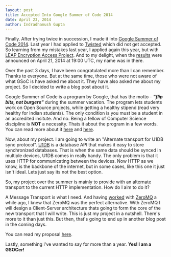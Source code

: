 ```yaml
---
layout: post
title: Accepted Into Google Summer of Code 2014
date: April 23, 2014
author: Indradhanush Gupta
---
```


Finally. After trying twice in succession, I made it into [Google Summer of Code 2014](http://www.google-melange.com/gsoc/homepage/google/gsoc2014). Last year I had applied to [Twisted](https://twistedmatrix.com/) which did not get accepted. So learning from my mistakes last year, I applied again this year, but with [LEAP Encryption Access Project](http://leap.se/). And to my delight, when the [results](http://www.google-melange.com/gsoc/projects/list/google/gsoc2014) were announced on April 21, 2014 at 19:00 UTC, my name was in there.

Over the past 3 days, I have been congratulated more than I can remember. Thanks to everyone. But at the same time, those who were not aware of what GSoC is have asked me about it. They have also asked me about my project. So I decided to write a blog post about it.

Google Summer of Code is a program by Google, that has the motto - ***"flip bits, not burgers"*** during the summer vacation. The program lets students work on Open Source projects, while getting a healthy stipend (read very healthy for Indian students). The only condition is you must be a student in an accredited insitute. And no. Being a fellow of Computer Science discipline is **NOT** a necessity. Thats it about the program in a few words. You can read more about it [here](http://www.google-melange.com/gsoc/document/show/gsoc_program/google/gsoc2014/about_page) and [here](http://www.google-melange.com/gsoc/document/show/gsoc_program/google/gsoc2014/help_page). 

Now, about my project. I am going to write an "Alternate transport for U1DB sync protocol". [U1DB](https://one.ubuntu.com/developer/data/u1db/index) is a database API that makes it easy to store synchronized databases. That is when the same data should be synced in multiple devices, U1DB comes in really handy. The only problem is that it uses HTTP for communicating between the devices. Now HTTP as we know, is the backbone of the internet, but in some cases, like this one it just isn't ideal. Lets just say its not the best option. 

So, my project over the summer is mainly to provide with an alternate transport to the current HTTP implementation. How do I aim to do it? 

A Message Transport is what I need. And having [worked](http://github.com/indradhanush/file-collection-server) with [ZeroMQ](http://zeromq.org/) a while ago, I knew that ZeroMQ was the perfect alternative. With ZeroMQ I will design a Client-Server architecture thats going to form the core of the new transport that I will write. This is just my project in a nutshell. There's more to it than just this. But then, that's going to end up in another blog post in the coming days.

You can read my proposal [here](http://www.google-melange.com/gsoc/proposal/review/student/google/gsoc2014/indradhanush/5668600916475904). 

Lastly, something I've wanted to say for more than a year. **Yes! I am a GSOCer!**

